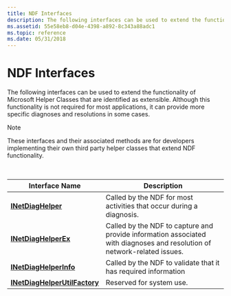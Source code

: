```yaml
---
title: NDF Interfaces
description: The following interfaces can be used to extend the functionality of Microsoft Helper Classes that are identified as extensible.
ms.assetid: 55e58eb8-d04e-4398-a892-8c343a88adc1
ms.topic: reference
ms.date: 05/31/2018
---
```


# NDF Interfaces

The following interfaces can be used to extend the functionality of Microsoft Helper Classes that are identified as extensible. Although this functionality is not required for most applications, it can provide more specific diagnoses and resolutions in some cases.

> [!Note]  
> These interfaces and their associated methods are for developers implementing their own third party helper classes that extend NDF functionality.

 



| Interface Name                                                 | Description                                                                                                              |
|----------------------------------------------------------------|--------------------------------------------------------------------------------------------------------------------------|
| [**INetDiagHelper**](/windows/desktop/api/ndhelper/nn-ndhelper-inetdiaghelper)                       | Called by the NDF for most activities that occur during a diagnosis.                                                     |
| [**INetDiagHelperEx**](/windows/desktop/api/ndhelper/nn-ndhelper-inetdiaghelperex)                   | Called by the NDF to capture and provide information associated with diagnoses and resolution of network-related issues. |
| [**INetDiagHelperInfo**](/windows/desktop/api/ndhelper/nn-ndhelper-inetdiaghelperinfo)               | Called by the NDF to validate that it has required information                                                           |
| [**INetDiagHelperUtilFactory**](/windows/desktop/api/ndhelper/nn-ndhelper-inetdiaghelperutilfactory) | Reserved for system use.                                                                                                 |



 

 

 




